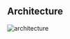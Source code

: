 ## Architecture

![architecture](https://github.com/maslovmichail20/github-live-tracker/blob/main/assets/architecture.png)
